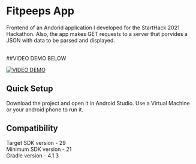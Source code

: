 # Fitpeeps App

Frontend of an Andorid application I developed for the StartHack 2021 Hackathon. Also, the app makes GET requests to a server that porvides a JSON with data to be parsed and displayed.

\
##VIDEO DEMO BELOW

[![VIDEO DEMO](https://img.youtube.com/vi/TYBb0LHZoEI/0.jpg)](https://www.youtube.com/watch?v=TYBb0LHZoEI)

## Quick Setup
Download the project and open it in Android Studio. Use a Virtual Machine or your android phone to run it.

## Compatibility
Target SDK version - 29 <br>
Minimum SDK version - 21 <br>
Gradle version - 4.1.3 <br>
